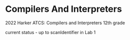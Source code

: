 # Compilers And Interpreters
2022 Harker ATCS: Compilers and Interpreters
12th grade

current status - up to scanIdentifier in Lab 1
